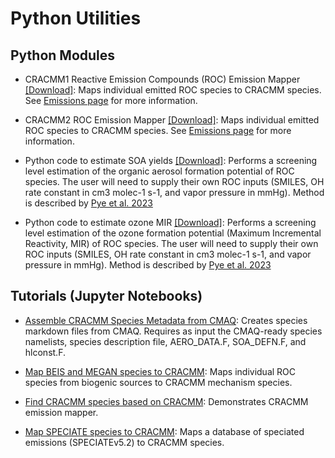 # Python Utilities

## Python Modules

 * CRACMM1 Reactive Emission Compounds (ROC) Emission Mapper [[Download]](cracmm1_mapper.py): Maps individual emitted ROC species to CRACMM species. See [Emissions page](../emissions/README.md) for more information.

 * CRACMM2 ROC Emission Mapper [[Download]](cracmm2_mapper.py): Maps individual emitted ROC species to CRACMM species. See [Emissions page](../emissions/README.md) for more information.

 * Python code to estimate SOA yields [[Download]](soa_yields.py):
Performs a screening level estimation of the organic aerosol formation potential of ROC species. The user will need to supply their own ROC inputs (SMILES, OH rate constant in cm3 molec-1 s-1, and vapor pressure in mmHg). Method is described by [Pye et al. 2023](https://doi.org/10.5194/acp-23-5043-2023)

 * Python code to estimate ozone MIR [[Download]](mir_estimates.py):
Performs a screening level estimation of the ozone formation potential (Maximum Incremental Reactivity, MIR) of ROC species. The user will need to supply their own ROC inputs (SMILES, OH rate constant in cm3 molec-1 s-1, and vapor pressure in mmHg). Method is described by [Pye et al. 2023](https://doi.org/10.5194/acp-23-5043-2023)

 ## Tutorials (Jupyter Notebooks)

 * [Assemble CRACMM Species Metadata from CMAQ](markdown_metadata.ipynb): Creates species markdown files from CMAQ. Requires as input the CMAQ-ready species namelists, species description file, AERO_DATA.F, SOA_DEFN.F, and hlconst.F.

 * [Map BEIS and MEGAN species to CRACMM](BEISMEGAN_biogenicmapping2cracmm.ipynb): Maps individual ROC species from biogenic sources to CRACMM mechanism species.

 * [Find CRACMM species based on CRACMM](smiles2cracmm.ipynb): Demonstrates CRACMM emission mapper.

 * [Map SPECIATE species to CRACMM](SPECIATE_map2cracmm.ipynb): Maps a database of speciated emissions (SPECIATEv5.2) to CRACMM species.

